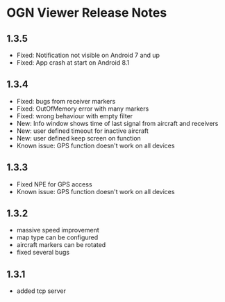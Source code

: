 # OGN Viewer Release Notes

## 1.3.5
* Fixed: Notification not visible on Android 7 and up
* Fixed: App crash at start on Android 8.1

## 1.3.4
* Fixed: bugs from receiver markers
* Fixed: OutOfMemory error with many markers
* Fixed: wrong behaviour with empty filter
* New: Info window shows time of last signal from aircraft and receivers
* New: user defined timeout for inactive aircraft
* New: user defined keep screen on function
* Known issue: GPS function doesn't work on all devices

## 1.3.3
* Fixed NPE for GPS access
* Known issue: GPS function doesn't work on all devices

## 1.3.2
* massive speed improvement
* map type can be configured
* aircraft markers can be rotated
* fixed several bugs

## 1.3.1
* added tcp server
